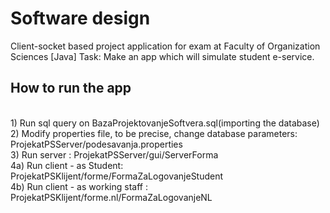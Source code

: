 # Software design
Client-socket based project application for exam at Faculty of Organization Sciences [Java]
Task: Make an app which will simulate student e-service.

## How to run the app 
<br/>
1) Run sql query on BazaProjektovanjeSoftvera.sql(importing the database)<br/>
2) Modify properties file, to be precise, change database parameters: ProjekatPSServer/podesavanja.properties<br/>
3) Run server : ProjekatPSServer/gui/ServerForma<br/>
4a) Run client - as Student: ProjekatPSKlijent/forme/FormaZaLogovanjeStudent<br/>
4b) Run client - as working staff : ProjekatPSKlijent/forme.nl/FormaZaLogovanjeNL
